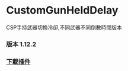 # CustomGunHeldDelay
CSP手持武器切換冷卻,不同武器不同倒數時間版本

###  版本 1.12.2

### [下載插件](http://destyy.com/wVP6pM)
